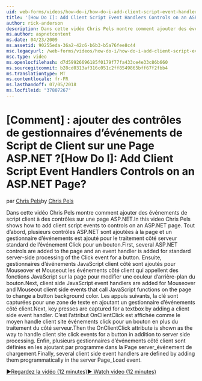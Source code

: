 ```yaml
---
uid: web-forms/videos/how-do-i/how-do-i-add-client-script-event-handlers-controls-on-an-aspnet-page
title: '[How Do I]: Add Client Script Event Handlers Controls on an ASP.NET Page? | Microsoft Docs'
author: rick-anderson
description: Dans cette vidéo Chris Pels montre comment ajouter des événements de script client à des contrôles sur une page ASP.NET. Tout d’abord, plusieurs contrôles ASP.NET sont ajoutés à la page et un e...
ms.author: aspnetcontent
ms.date: 04/23/2009
ms.assetid: 90255eda-36a2-42c6-b6b3-b5a76fee8c44
msc.legacyurl: /web-forms/videos/how-do-i/how-do-i-add-client-script-event-handlers-controls-on-an-aspnet-page
msc.type: video
ms.openlocfilehash: d7d59926696185f0179f77fa433ce4e33c86b660
ms.sourcegitcommit: b28cd0313af316c051c2ff8549865bff67f2fbb4
ms.translationtype: MT
ms.contentlocale: fr-FR
ms.lasthandoff: 07/05/2018
ms.locfileid: "37807267"
---
```

<a name="how-do-i-add-client-script-event-handlers-controls-on-an-aspnet-page"></a><span data-ttu-id="49ffc-103">[Comment] : ajouter des contrôles de gestionnaires d’événements de Script de Client sur une Page ASP.NET ?</span><span class="sxs-lookup"><span data-stu-id="49ffc-103">[How Do I]: Add Client Script Event Handlers Controls on an ASP.NET Page?</span></span>
====================
<span data-ttu-id="49ffc-104">par [Chris Pels](https://twitter.com/chrispels)</span><span class="sxs-lookup"><span data-stu-id="49ffc-104">by [Chris Pels](https://twitter.com/chrispels)</span></span>

<span data-ttu-id="49ffc-105">Dans cette vidéo Chris Pels montre comment ajouter des événements de script client à des contrôles sur une page ASP.NET.</span><span class="sxs-lookup"><span data-stu-id="49ffc-105">In this video Chris Pels shows how to add client script events to controls on an ASP.NET page.</span></span> <span data-ttu-id="49ffc-106">Tout d’abord, plusieurs contrôles ASP.NET sont ajoutées à la page et un gestionnaire d’événements est ajouté pour le traitement côté serveur standard de l’événement Click pour un bouton.</span><span class="sxs-lookup"><span data-stu-id="49ffc-106">First, several ASP.NET controls are added to the page and an event handler is added for standard server-side processing of the Click event for a button.</span></span> <span data-ttu-id="49ffc-107">Ensuite, gestionnaires d’événements JavaScript client côté sont ajoutés pour Mouseover et Mouseout les événements côté client qui appellent des fonctions JavaScript sur la page pour modifier une couleur d’arrière-plan du bouton.</span><span class="sxs-lookup"><span data-stu-id="49ffc-107">Next, client side JavaScript event handlers are added for Mouseover and Mouseout client side events that call JavaScript functions on the page to change a button background color.</span></span> <span data-ttu-id="49ffc-108">Les appuis suivants, la clé sont capturées pour une zone de texte en ajoutant un gestionnaire d’événements côté client.</span><span class="sxs-lookup"><span data-stu-id="49ffc-108">Next, key presses are captured for a textbox by adding a client side event handler.</span></span> <span data-ttu-id="49ffc-109">C’est l’attribut OnClientClick est affichée comme le moyen handle client site événements click pour un bouton en plus du traitement du côté serveur.</span><span class="sxs-lookup"><span data-stu-id="49ffc-109">Then the OnClientClick attribute is shown as the way to handle client site click events for a button in addition to server side processing.</span></span> <span data-ttu-id="49ffc-110">Enfin, plusieurs gestionnaires d’événements côté client sont définies en les ajoutant par programme dans la Page server\_événement de chargement.</span><span class="sxs-lookup"><span data-stu-id="49ffc-110">Finally, several client side event handlers are defined by adding them programmatically in the server Page\_Load event.</span></span>

[<span data-ttu-id="49ffc-111">&#9654;Regardez la vidéo (12 minutes)</span><span class="sxs-lookup"><span data-stu-id="49ffc-111">&#9654; Watch video (12 minutes)</span></span>](https://channel9.msdn.com/Blogs/ASP-NET-Site-Videos/how-do-i-add-client-script-event-handlers-controls-on-an-aspnet-page)
